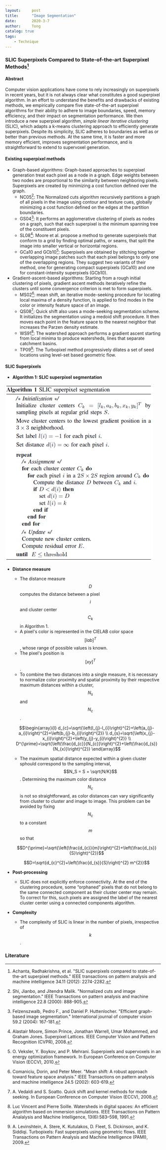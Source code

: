 ```yaml
---
layout:     post
title:      "Image Segmentation"
date:       2020-3-7
author:     Tong
catalog: true
tags:
    - Technique
---
```


### SLIC Superpixels Compared to State-of-the-art Superpixel Methods[^Achanta2012]

#### Abstract

Computer vision applications have come to rely increasingly on superpixels in recent years, but it is not always clear what constitutes a good superpixel algorithm. In an effort to understand the benefits and drawbacks of existing methods, we empirically compare five state-of-the-art superpixel algorithms for their ability to adhere to image boundaries, speed, memory efficiency, and their impact on segmentation performance. We then introduce a new superpixel algorithm, _simple linear iterative clustering_ (SLIC), which adapts a k-means clustering approach to efficiently generate superpixels. Despite its simplicity, SLIC adheres to boundaries as well as or better than previous methods. At the same time, it is faster and more memory efficient, improves segmentation performance, and is straightforward to extend to supervoxel generation.

#### Existing superpixel methods

- Graph-based algorithms: Graph-based approaches to superpixel generation treat each pixel as a node in a graph. Edge weights between two nodes are proportional to the similarity between neighboring pixels. Superpixels are created by minimizing a cost function defined over the graph.
    - NC05[^Shi2000]: The Normalized cuts algorithm recursively partitions a graph of all pixels in the image using contour and texture cues, globally minimizing a cost function defined on the edges at the partition boundaries.
    - GS04[^Felzenszwalb2004]: It performs an agglomerative clustering of pixels as nodes on a graph, such that each superpixel is the minimum spanning tree of the constituent pixels.
    - SL08[^Moore2008]: Moore et al. propose a method to generate superpixels that conform to a grid by finding optimal paths, or seams, that split the image into smaller vertical or horizontal regions.
    - GCa10 and GCb10[^Veksler2010]: Superpixels are obtained by stitching together overlapping image patches such that each pixel belongs to only one of the overlapping regions. They suggest two variants of their method, one for generating compact superpixels (GCa10) and one for constant-intensity superpixels (GCb10).
- Gradient-ascent-based algorithms: Starting from a rough initial clustering of pixels, gradient ascent methods iteratively refine the clusters until some convergence criterion is met to form superpixels.
    - MS02[^Comaniciu2002]: mean shift, an iterative mode-seeking procedure for locating local maxima of a density function, is applied to find modes in the color or intensity feature space of an image.
    - QS08[^Vedaldi2008]: Quick shift also uses a mode-seeking segmentation scheme. It initializes the segmentation using a medoid shift procedure. It then moves each point in the feature space to the nearest neighbor that increases the Parzen density estimate.
    - WS91[^Vincent1991]: The watershed approach performs a gradient ascent starting from local minima to produce watersheds, lines that separate catchment basins.
    - TP09[^Levinshtein2009]: The Turbopixel method progressively dilates a set of seed locations using level-set based geometric flow.

#### SLIC Superpixels

- __Algorithm 1: SLIC superpixel segmentation__

![](https://raw.githubusercontent.com/TongLing916/tongling916.github.io/master/img/SLIC_superpixel_segmentation.PNG?token=AEVZO3IDMJ2PPC5NC3TXBX26NWNEM)

- __Distance measure__
    - The distance measure $$D$$ computes the distance between a pixel $$i$$ and cluster center $$C_k$$ in Algorithm 1.
    - A pixel's color is represented in the CIELAB color space $$[l a b]^T$$, whose range of possible values is known.
    - The pixel's position is $$[x y]^T$$.
    - To combine the two distances into a single measure, it is necessary to normalize color proximity and spatial proximity by their respective maximum distances within a cluster, $$N_s$$ and $$N_c$$.

    $$\begin{array}{l}
    d_{c}=\sqrt{\left(l_{j}-l_{i}\right)^{2}+\left(a_{j}-a_{i}\right)^{2}+\left(b_{j}-b_{i}\right)^{2}} \\
    d_{s}=\sqrt{\left(x_{j}-x_{i}\right)^{2}+\left(y_{j}-y_{i}\right)^{2}} \\
    D^{\prime}=\sqrt{\left(\frac{d_{c}}{N_{c}}\right)^{2}+\left(\frac{d_{s}}{N_{x}}\right)^{2}}
    \end{array}$$

    - The maximum spatial distance expected within a given cluster sphould correspond to the sampling interval, $$N_S = S = \sqrt{N/K}$$. Determining the maximum color distance $$N_c$$ is not so straightforward, as color distances can vary significantly from cluster to cluster and image to image. This problem can be avoided by fixing $$N_c$$ to a constant $$m$$ so that

    $$D^{\prime}=\sqrt{\left(\frac{d_{c}}{m}\right)^{2}+\left(\frac{d_{s}}{S}\right)^{2}}$$

    $$D=\sqrt{d_{c}^{2}+\left(\frac{d_{s}}{S}\right)^{2} m^{2}}$$

- __Post-processing__
    - SLIC does not explicitly enforce connectivity. At the end of the clustering procedure, some “orphaned” pixels that do not belong to the same connected component as their cluster center may remain. To correct for this, such pixels are assigned the label of the nearest cluster center using a connected components algorithm.

- __Complexity__
    - The complexity of SLIC is linear in the number of pixels, irrespective of $$k$$.

### Literature

[^Achanta2012]: Achanta, Radhakrishna, et al. "SLIC superpixels compared to state-of-the-art superpixel methods." IEEE transactions on pattern analysis and machine intelligence 34.11 (2012): 2274-2282.

[^Shi2000]: Shi, Jianbo, and Jitendra Malik. "Normalized cuts and image segmentation." IEEE Transactions on pattern analysis and machine intelligence 22.8 (2000): 888-905.

[^Felzenszwalb2004]: Felzenszwalb, Pedro F., and Daniel P. Huttenlocher. "Efficient graph-based image segmentation." International journal of computer vision 59.2 (2004): 167-181.

[^Comaniciu2002]: Comaniciu, Dorin, and Peter Meer. "Mean shift: A robust approach toward feature space analysis." IEEE Transactions on pattern analysis and machine intelligence 24.5 (2002): 603-619.

[^Moore2008]: Alastair Moore, Simon Prince, Jonathan Warrell, Umar Mohammed, and Graham Jones. Superpixel Lattices. IEEE Computer Vision and Pattern Recognition (CVPR), 2008.

[^Veksler2010]: O. Veksler, Y. Boykov, and P. Mehrani. Superpixels and supervoxels in an energy optimization framework. In European Conference on Computer Vision (ECCV), 2010.

[^Vedaldi2008]: A. Vedaldi and S. Soatto. Quick shift and kernel methods for mode seeking. In European Conference on Computer Vision (ECCV), 2008.

[^Vincent1991]: Luc Vincent and Pierre Soille. Watersheds in digital spaces: An efficient algorithm based on immersion simulations. IEEE Transactions on Pattern Analalysis and Machine Intelligence, 13(6):583–598, 1991.

[^Levinshtein2009]: A. Levinshtein, A. Stere, K. Kutulakos, D. Fleet, S. Dickinson, and K. Siddiqi. Turbopixels: Fast superpixels using geometric flows. IEEE Transactions on Pattern Analysis and Machine Intelligence (PAMI), 2009.
